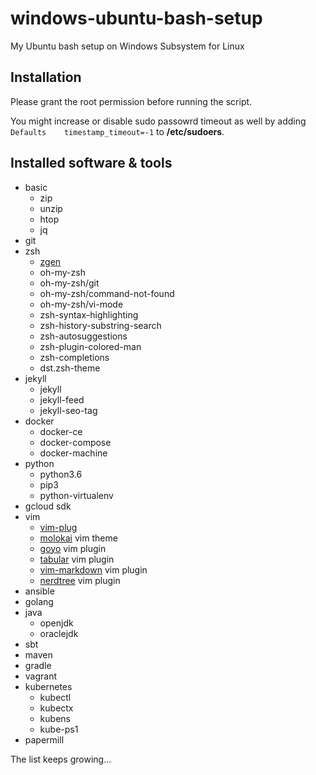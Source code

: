 # windows-ubuntu-bash-setup
My Ubuntu bash setup on Windows Subsystem for Linux

## Installation

Please grant the root permission before running the script.

You might increase or disable sudo passowrd timeout as well by adding `Defaults    timestamp_timeout=-1` to **/etc/sudoers**.

## Installed software & tools
* basic
  * zip
  * unzip
  * htop
  * jq
* git
* zsh
  * [zgen](https://github.com/tarjoilija/zgen)
  * oh-my-zsh
  * oh-my-zsh/git
  * oh-my-zsh/command-not-found
  * oh-my-zsh/vi-mode
  * zsh-syntax-highlighting
  * zsh-history-substring-search
  * zsh-autosuggestions
  * zsh-plugin-colored-man
  * zsh-completions
  * dst.zsh-theme
* jekyll
  * jekyll
  * jekyll-feed
  * jekyll-seo-tag
* docker
  * docker-ce
  * docker-compose
  * docker-machine
* python
  * python3.6
  * pip3
  * python-virtualenv
* gcloud sdk
* vim
  * [vim-plug](https://github.com/junegunn/vim-plug)
  * [molokai](https://github.com/tomasr/molokai) vim theme
  * [goyo](https://github.com/junegunn/goyo.vim) vim plugin
  * [tabular](https://github.com/godlygeek/tabular) vim plugin
  * [vim-markdown](https://github.com/plasticboy/vim-markdown) vim plugin
  * [nerdtree](https://github.com/scrooloose/nerdtree) vim plugin
* ansible
* golang
* java
  * openjdk
  * oraclejdk
* sbt
* maven
* gradle
* vagrant
* kubernetes
  * kubectl
  * kubectx
  * kubens
  * kube-ps1
* papermill

The list keeps growing...
